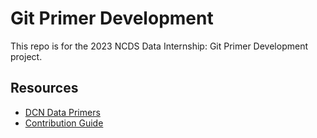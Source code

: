 # Git Primer Development

This repo is for the 2023 NCDS Data Internship: Git Primer Development project.

## Resources

- [DCN Data Primers](https://github.com/DataCurationNetwork/data-primers)
- [Contribution Guide](https://github.com/DataCurationNetwork/data-primers/blob/master/Contributors.md)
